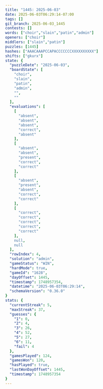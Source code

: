 ```yaml
---
title: "1445: 2025-06-03"
date: 2025-06-03T06:29:14-07:00
tags: []
git_branch: 2025-06-03_1445
contests: []
words: ["choir","slain","patin","admin"]
openers: ["choir"]
middlers: ["slain","patin"]
puzzles: [1445]
hashes: ["AAACAAAPCCAPACCCCCCCXXXXXXXXXX"]
shifts: ["gkurx"]
state: {
  "puzzleDate": "2025-06-03",
  "boardState": [
    "choir",
    "slain",
    "patin",
    "admin",
    "",
    ""
  ],
  "evaluations": [
    [
      "absent",
      "absent",
      "absent",
      "correct",
      "absent"
    ],
    [
      "absent",
      "absent",
      "present",
      "correct",
      "correct"
    ],
    [
      "absent",
      "present",
      "absent",
      "correct",
      "correct"
    ],
    [
      "correct",
      "correct",
      "correct",
      "correct",
      "correct"
    ],
    null,
    null
  ],
  "rowIndex": 4,
  "solution": "admin",
  "gameStatus": "WIN",
  "hardMode": true,
  "gameId": "1628",
  "dayOffset": 1445,
  "timestamp": 1748957354,
  "datetime": "2025-06-03T06:29:14",
  "schemaVersion": "0.36.0"
}
stats: {
  "currentStreak": 5,
  "maxStreak": 37,
  "guesses": {
    "1": 0,
    "2": 4,
    "3": 26,
    "4": 52,
    "5": 27,
    "6": 11,
    "fail": 4
  },
  "gamesPlayed": 124,
  "gamesWon": 120,
  "hasPlayed": true,
  "lastWonDayOffset": 1445,
  "timestamp": 1748957354
}
---
```

<!-- more -->
